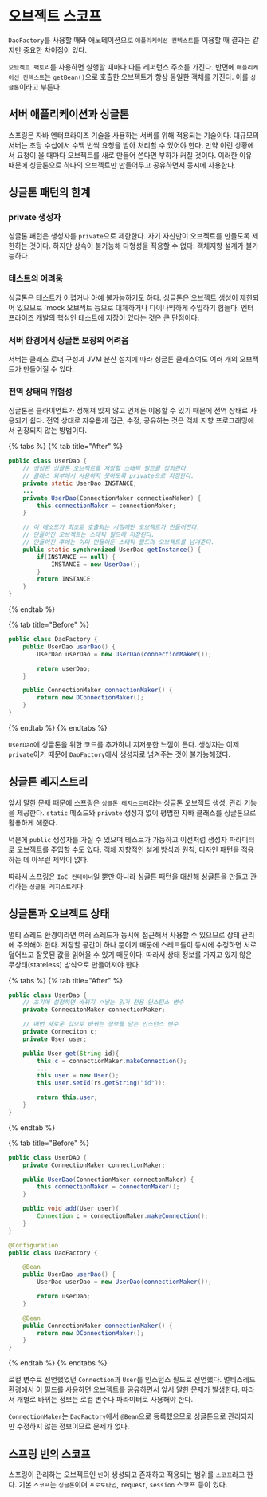 # 오브젝트 스코프
`DaoFactory`를 사용할 때와 애노테이션으로 `애플리케이션 컨텍스트`를 이용할 때 결과는 같지만 중요한 차이점이 있다. 

`오브젝트 팩토리`를 사용하면 실행할 때마다 다른 레퍼런스 주소를 가진다. 반면에 `애플리케이션 컨텍스트`는 `getBean()`으로 호출한 오브젝트가 항상 동일한 객체를 가진다. 이를 `싱글톤`이라고 부른다.

## 서버 애플리케이션과 싱글톤

스프링은 자바 엔터프라이즈 기술을 사용하는 서버를 위해 적용되는 기술이다. 대규모의 서버는 초당 수십에서 수백 번씩 요청을 받아 처리할 수 있어야 한다. 만약 이런 상황에서 요청이 올 때마다 오브젝트를 새로 만들어 쓴다면 부하가 커질 것이다. 이러한 이유 때문에 싱글톤으로 하나의 오브젝트만 만들어두고 공유하면서 동시에 사용한다.

## 싱글톤 패턴의 한계

### private 생성자

싱글톤 패턴은 생성자를 `private`으로 제한한다. 자기 자신만이 오브젝트를 만들도록 제한하는 것이다. 하지만 상속이 불가능해 다형성을 적용할 수 없다. 객체지향 설계가 불가능하다.

### 테스트의 어려움

싱글톤은 테스트가 어렵거나 아예 불가능하기도 하다. 싱글톤은 오브젝트 생성이 제한되어 있으므로 `mock 오브젝트 등으로 대체하거나 다이나믹하게 주입하기 힘들다. 엔터프라이즈 개발의 핵심인 테스트에 지장이 있다는 것은 큰 단점이다.

### 서버 환경에서 싱글톤 보장의 어려움

서버는 클래스 로더 구성과 JVM 분산 설치에 따라 싱글톤 클래스여도 여러 개의 오브젝트가 만들어질 수 있다.

### 전역 상태의 위험성

싱글톤은 클라이언트가 정해져 있지 않고 언제든 이용할 수 있기 때문에 전역 상태로 사용되기 쉽다. 전역 상태로 자유롭게 접근, 수정, 공유하는 것은 객체 지향 프로그래밍에서 권장되지 않는 방법이다.

{% tabs %}
{% tab title="After" %}
```java
public class UserDao {
    // 생성된 싱글톤 오브젝트를 저장할 스태틱 필드를 정의한다.
    // 클래스 외부에서 사용하지 못하도록 private으로 지정한다.
    private static UserDao INSTANCE;
    ...
    private UserDao(ConnectionMaker connectionMaker) {
        this.connectionMaker = connectionMaker;
    }

    // 이 메소드가 최초로 호출되는 시점에만 오브젝트가 만들어진다.
    // 만들어진 오브젝트는 스태틱 필드에 저장된다.
    // 만들어진 후에는 이미 만들어둔 스태틱 필드의 오브젝트를 넘겨준다.
    public static synchronized UserDao getInstance() {
        if(INSTANCE == null) {
            INSTANCE = new UserDao();
        }
        return INSTANCE;
    }   
}
```
{% endtab %}

{% tab title="Before" %}
```java
public class DaoFactory {
    public UserDao userDao() {
        UserDao userDao = new UserDao(connectionMaker());

        return userDao;
    }

    public ConnectionMaker connectionMaker() {
        return new DConnectionMaker();
    }
}
```
{% endtab %}
{% endtabs %}

`UserDao`에 싱글톤을 위한 코드를 추가하니 지저분한 느낌이 든다. 생성자는 이제 `private`이기 때문에 `DaoFactory`에서 생성자로 넘겨주는 것이 불가능해졌다.

## 싱글톤 레지스트리

앞서 말한 문제 때문에 스프링은 `싱글톤 레지스트리`라는 싱글톤 오브젝트 생성, 관리 기능을 제공한다. `static` 메소드와 `private` 생성자 없이 평범한 자바 클래스를 싱글톤으로 활용하게 해준다.

덕분에 `public` 생성자를 가질 수 있으며 테스트가 가능하고 이전처럼 생성자 파라미터로 오브젝트를 주입할 수도 있다. 객체 지향적인 설계 방식과 원칙, 디자인 패턴을 적용하는 데 아무런 제약이 없다.

따라서 스프링은 `IoC 컨테이너`일 뿐만 아니라 싱글톤 패턴을 대신해 싱글톤을 만들고 관리하는 `싱글톤 레지스트리`다.

## 싱글톤과 오브젝트 상태

멀티 스레드 환경이라면 여러 스레드가 동시에 접근해서 사용할 수 있으므로 상태 관리에 주의해야 한다. 저장할 공간이 하나 뿐이기 때문에 스레드들이 동시에 수정하면 서로 덮어쓰고 잘못된 값을 읽어올 수 있기 때문이다. 따라서 상태 정보를 가지고 있지 않은 무상태(stateless) 방식으로 만들어져야 한다.

{% tabs %}
{% tab title="After" %}
```java
public class UserDao {
    // 초기에 설정하면 바뀌지 ㅇ낳는 읽기 전용 인스턴스 변수
    private ConnecitonMaker connectionMaker;

    // 매번 새로운 값으로 바뀌는 정보를 담는 인스턴스 변수
    private Conneciton c;
    private User user;

    public User get(String id){
        this.c = connectionMaker.makeConnection();
        ...
        this.user = new User();
        this.user.setId(rs.getString("id"));

        return this.user;
    }
}
```
{% endtab %}

{% tab title="Before" %}
```java
public class UserDAO {
    private ConnectionMaker connectionMaker;

    public UserDao(ConnectionMaker connectonMaker) {
        this.connectionMaker = connectonMaker();
    }

    public void add(User user){
        Connection c = connectionMaker.makeConnection();
    }
}

@Configuration
public class DaoFactory {

    @Bean
    public UserDao userDao() {
        UserDao userDao = new UserDao(connectionMaker());

        return userDao;
    }

    @Bean
    public ConnectionMaker connectionMaker() {
        return new DConnectionMaker();
    }
}
```
{% endtab %}
{% endtabs %}

로컬 변수로 선언했었던 `Connection`과 `User`를 인스턴스 필드로 선언했다. 멀티스레드 환경에서 이 필드를 사용하면 오브젝트를 공유하면서 앞서 말한 문제가 발생한다. 따라서 개별로 바뀌는 정보는 로컬 변수나 파라미터로 사용해야 한다.

`ConnectionMaker`는 `DaoFactory`에서 `@Bean`으로 등록했으므로 싱글톤으로 관리되지만 수정하지 않는 정보이므로 문제가 없다.

## 스프링 빈의 스코프

스프링이 관리하는 오브젝트인 `빈`이 생성되고 존재하고 적용되는 범위를 `스코프`라고 한다. 기본 `스코프`는 `싱글톤`이며 `프로토타입`, `request`, `session` 스코프 등이 있다.